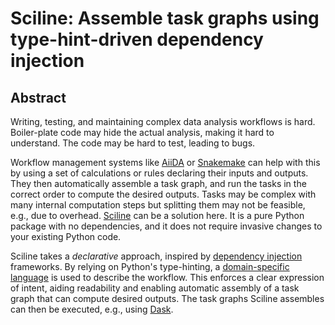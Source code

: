 # Sciline: Assemble task graphs using type-hint-driven dependency injection

## Abstract

Writing, testing, and maintaining complex data analysis workflows is hard.
Boiler-plate code may hide the actual analysis, making it hard to understand.
The code may be hard to test, leading to bugs.

Workflow management systems like [AiiDA](https://www.aiida.net/) or [Snakemake](https://snakemake.readthedocs.io/en/stable/)
can help with this by using a set of calculations or rules declaring their inputs and outputs.
They then automatically assemble a task graph, and run the tasks in the correct order to compute the desired outputs.
Tasks may be complex with many internal computation steps but splitting them may not be feasible, e.g., due to overhead.
[Sciline](https://scipp.github.io/sciline) can be a solution here.
It is a pure Python package with no dependencies, and it does not require invasive changes to your existing Python code.

Sciline takes a *declarative* approach, inspired by [dependency injection](https://en.wikipedia.org/wiki/Dependency_injection) frameworks.
By relying on Python's type-hinting, a [domain-specific language](https://en.wikipedia.org/wiki/Domain-specific_language) is used to describe the workflow.
This enforces a clear expression of intent, aiding readability and enabling automatic assembly of a task graph that can compute desired outputs.
The task graphs Sciline assembles can then be executed, e.g., using [Dask](https://dask.org/).

